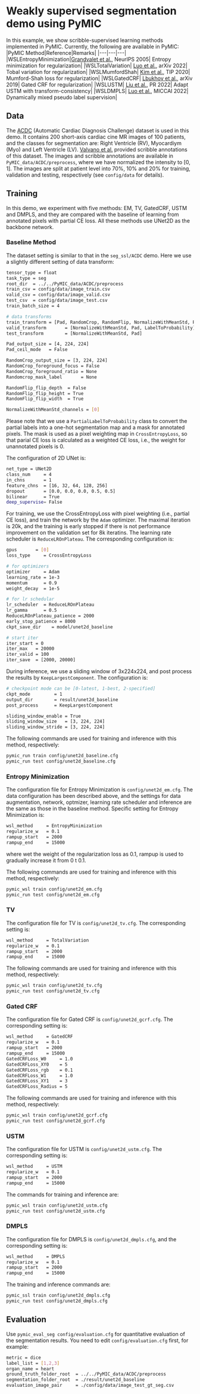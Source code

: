 # Weakly supervised segmentation demo using PyMIC

In this example, we show scribble-supervised learning methods implemented in PyMIC.
Currently, the following are available in PyMIC:
|PyMIC Method|Reference|Remarks|
|---|---|---|
|WSLEntropyMinimization|[Grandvalet et al.][em_paper], NeurIPS 2005| Entropy minimization for regularization|
|WSLTotalVariation| [Luo et al.][tv_paper], arXiv 2022| Tobal variation for regularization|
|WSLMumfordShah| [Kim et al.][mumford_paper], TIP 2020| Mumford-Shah loss for regularization|
|WSLGatedCRF| [Lbukhov et al.][gcrf_paper], arXiv 2019| Gated CRF for regularization|
|WSLUSTM| [Liu et al.][ustm_paper], PR 2022| Adapt USTM with transform-consistency|
|WSLDMPLS| [Luo et al.][dmpls_paper], MICCAI 2022| Dynamically mixed pseudo label supervision|

[em_paper]:https://papers.nips.cc/paper/2004/file/96f2b50b5d3613adf9c27049b2a888c7-Paper.pdf
[tv_paper]:https://arxiv.org/abs/2111.02403
[mumford_paper]:https://doi.org/10.1109/TIP.2019.2941265  
[gcrf_paper]:http://arxiv.org/abs/1906.04651
[ustm_paper]:https://doi.org/10.1016/j.patcog.2021.108341 
[dmpls_paper]:https://arxiv.org/abs/2203.02106 


## Data 
The [ACDC][ACDC_link] (Automatic Cardiac Diagnosis Challenge) dataset is used in this demo. It contains 200 short-axis cardiac cine MR images of 100 patients, and the classes for segmentation are: Right Ventricle (RV), Myocardiym (Myo) and Left Ventricle (LV). [Valvano et al.][scribble_link] provided scribble annotations of this dataset. The images and scribble annotations are available in `PyMIC_data/ACDC/preprocess`, where we have normalized the intensity to [0, 1]. The images are split at patient level into 70%, 10% and 20% for training, validation  and testing, respectively (see `config/data` for details).

[ACDC_link]:https://www.creatis.insa-lyon.fr/Challenge/acdc/databases.html
[scribble_link]:https://gvalvano.github.io/wss-multiscale-adversarial-attention-gates/data

## Training
In this demo, we experiment with five methods: EM, TV, GatedCRF, USTM and DMPLS, and they are compared with the baseline of learning from annotated pixels with partial CE loss. All these methods use UNet2D as the backbone network.

### Baseline Method
The dataset setting is similar to that in the `seg_ssl/ACDC` demo. Here we use a slightly different setting of data transform:

```bash
tensor_type = float
task_type = seg
root_dir  = ../../PyMIC_data/ACDC/preprocess
train_csv = config/data/image_train.csv
valid_csv = config/data/image_valid.csv
test_csv  = config/data/image_test.csv
train_batch_size = 4

# data transforms
train_transform = [Pad, RandomCrop, RandomFlip, NormalizeWithMeanStd, PartialLabelToProbability]
valid_transform       = [NormalizeWithMeanStd, Pad, LabelToProbability]
test_transform        = [NormalizeWithMeanStd, Pad]

Pad_output_size = [4, 224, 224]
Pad_ceil_mode   = False

RandomCrop_output_size = [3, 224, 224]
RandomCrop_foreground_focus = False
RandomCrop_foreground_ratio = None
Randomcrop_mask_label       = None

RandomFlip_flip_depth  = False
RandomFlip_flip_height = True
RandomFlip_flip_width  = True

NormalizeWithMeanStd_channels = [0]
```

Please note that we use a `PartialLabelToProbability` class to convert the partial labels into a one-hot segmentation map and a mask for annotated pixels. The mask is used as a pixel weighting map in `CrossEntropyLoss`, so that parial CE loss is calculated as a weighted CE loss, i.e., the weight for unannotated pixels is 0.


The configuration of 2D UNet is:

```bash
net_type = UNet2D
class_num     = 4
in_chns       = 1
feature_chns  = [16, 32, 64, 128, 256]
dropout       = [0.0, 0.0, 0.0, 0.5, 0.5]
bilinear      = True
deep_supervise= False
```

For training, we use the CrossEntropyLoss with pixel weighting (i.e., partial CE loss), and train the network by the  `Adam` optimizer. The maximal iteration is 20k, and the training is early stopped if there is not performance improvement on the validation set for 8k iteratins. The learning rate scheduler is `ReduceLROnPlateau`. The corresponding configuration is:

```bash
gpus       = [0]
loss_type     = CrossEntropyLoss

# for optimizers
optimizer     = Adam
learning_rate = 1e-3
momentum      = 0.9
weight_decay  = 1e-5

# for lr schedular 
lr_scheduler  = ReduceLROnPlateau
lr_gamma      = 0.5
ReduceLROnPlateau_patience = 2000
early_stop_patience = 8000
ckpt_save_dir    = model/unet2d_baseline

# start iter
iter_start = 0
iter_max   = 20000
iter_valid = 100
iter_save  = [2000, 20000]
```

During inference, we use a sliding window of 3x224x224, and post process the results by `KeepLargestComponent`. The configuration is:
```bash
# checkpoint mode can be [0-latest, 1-best, 2-specified]
ckpt_mode         = 1
output_dir        = result/unet2d_baseline
post_process      = KeepLargestComponent

sliding_window_enable = True
sliding_window_size   = [3, 224, 224]
sliding_window_stride = [3, 224, 224]
```

The following commands are used for training and inference with this method, respectively:

```bash
pymic_run train config/unet2d_baseline.cfg
pymic_run test config/unet2d_baseline.cfg
```

### Entropy Minimization
The configuration file for Entropy Minimization is `config/unet2d_em.cfg`.  The data configuration has been described above, and the settings for data augmentation, network, optmizer, learning rate scheduler and inference are the same as those in the baseline method. Specific setting for Entropy Minimization is:

```bash
wsl_method     = EntropyMinimization
regularize_w   = 0.1
rampup_start   = 2000
rampup_end     = 15000
```

where wet the weight of the regularization loss as 0.1, rampup is used to gradually increase it from 0 t 0.1.

The following commands are used for training and inference with this method, respectively:

```bash
pymic_wsl train config/unet2d_em.cfg
pymic_run test config/unet2d_em.cfg
```

### TV
The configuration file for TV is `config/unet2d_tv.cfg`. The corresponding setting is:

```bash
wsl_method     = TotalVariation
regularize_w   = 0.1
rampup_start   = 2000
rampup_end     = 15000
```

The following commands are used for training and inference with this method, respectively:
```bash
pymic_wsl train config/unet2d_tv.cfg
pymic_run test config/unet2d_tv.cfg
```

### Gated CRF
The configuration file for Gated CRF is `config/unet2d_gcrf.cfg`. The corresponding setting is:

```bash 
wsl_method     = GatedCRF
regularize_w   = 0.1
rampup_start   = 2000
rampup_end     = 15000
GatedCRFLoss_W0     = 1.0
GatedCRFLoss_XY0    = 5
GatedCRFLoss_rgb    = 0.1
GatedCRFLoss_W1     = 1.0
GatedCRFLoss_XY1    = 3
GatedCRFLoss_Radius = 5
```

The following commands are used for training and inference with this method, respectively:

```bash
pymic_wsl train config/unet2d_gcrf.cfg
pymic_run test config/unet2d_gcrf.cfg
```

### USTM
The configuration file for USTM is `config/unet2d_ustm.cfg`. The corresponding setting is:

```bash
wsl_method     = USTM
regularize_w   = 0.1
rampup_start   = 2000
rampup_end     = 15000
```

The commands for training and inference are:

```bash
pymic_wsl train config/unet2d_ustm.cfg
pymic_run test config/unet2d_ustm.cfg
```

### DMPLS
The configuration file for DMPLS is `config/unet2d_dmpls.cfg`, and the corresponding setting is:

```bash 
wsl_method     = DMPLS
regularize_w   = 0.1
rampup_start   = 2000
rampup_end     = 15000
```

The training and inference commands are:

```bash
pymic_ssl train config/unet2d_dmpls.cfg
pymic_run test config/unet2d_dmpls.cfg
```

## Evaluation
Use `pymic_eval_seg config/evaluation.cfg` for quantitative evaluation of the segmentation results. You need to edit `config/evaluation.cfg` first, for example:

```bash
metric = dice
label_list = [1,2,3]
organ_name = heart
ground_truth_folder_root  = ../../PyMIC_data/ACDC/preprocess
segmentation_folder_root  = ./result/unet2d_baseline
evaluation_image_pair     = ./config/data/image_test_gt_seg.csv
```


